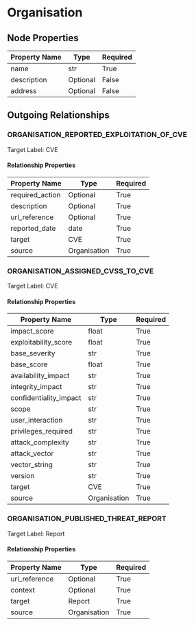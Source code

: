 
# Organisation

## Node Properties

| Property Name | Type | Required |
| ------------- | ---- | -------- |
| name | str | True |
| description | Optional | False |
| address | Optional | False |



## Outgoing Relationships

### ORGANISATION_REPORTED_EXPLOITATION_OF_CVE

Target Label: CVE

#### Relationship Properties

| Property Name | Type | Required |
| ------------- | ---- | -------- |
| required_action | Optional | True |
| description | Optional | True |
| url_reference | Optional | True |
| reported_date | date | True |
| target | CVE | True |
| source | Organisation | True |


### ORGANISATION_ASSIGNED_CVSS_TO_CVE

Target Label: CVE

#### Relationship Properties

| Property Name | Type | Required |
| ------------- | ---- | -------- |
| impact_score | float | True |
| exploitability_score | float | True |
| base_severity | str | True |
| base_score | float | True |
| availability_impact | str | True |
| integrity_impact | str | True |
| confidentiality_impact | str | True |
| scope | str | True |
| user_interaction | str | True |
| privileges_required | str | True |
| attack_complexity | str | True |
| attack_vector | str | True |
| vector_string | str | True |
| version | str | True |
| target | CVE | True |
| source | Organisation | True |


### ORGANISATION_PUBLISHED_THREAT_REPORT

Target Label: Report

#### Relationship Properties

| Property Name | Type | Required |
| ------------- | ---- | -------- |
| url_reference | Optional | True |
| context | Optional | True |
| target | Report | True |
| source | Organisation | True |




